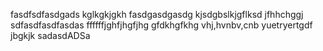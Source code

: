 fasdfsdfasdgads
kglkgkjgkh
fasdgasdgasdg
kjsdgbslkjgflksd
jfhhchggj
sdfasdfasdfasdas
ffffffjghfjhgfjhg
gfdkhgfkhg
vhj,hvnbv,cnb
yuetryertgdf
jbgkjk
sadasdADSa
